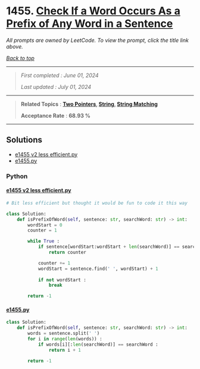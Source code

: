 # 1455. [Check If a Word Occurs As a Prefix of Any Word in a Sentence](<https://leetcode.com/problems/check-if-a-word-occurs-as-a-prefix-of-any-word-in-a-sentence>)

*All prompts are owned by LeetCode. To view the prompt, click the title link above.*

*[Back to top](<../README.md>)*

------

> *First completed : June 01, 2024*
>
> *Last updated : July 01, 2024*

------

> **Related Topics** : **[Two Pointers](<by_topic/Two Pointers.md>), [String](<by_topic/String.md>), [String Matching](<by_topic/String Matching.md>)**
>
> **Acceptance Rate** : **68.93 %**

------

## Solutions

- [e1455 v2 less efficient.py](<../my-submissions/e1455 v2 less efficient.py>)
- [e1455.py](<../my-submissions/e1455.py>)
### Python
#### [e1455 v2 less efficient.py](<../my-submissions/e1455 v2 less efficient.py>)
```Python
# Bit less efficient but thought it would be fun to code it this way

class Solution:
    def isPrefixOfWord(self, sentence: str, searchWord: str) -> int:
        wordStart = 0
        counter = 1

        while True :
            if sentence[wordStart:wordStart + len(searchWord)] == searchWord :
                return counter

            counter += 1
            wordStart = sentence.find(' ', wordStart) + 1
            
            if not wordStart :
                break

        return -1
```

#### [e1455.py](<../my-submissions/e1455.py>)
```Python
class Solution:
    def isPrefixOfWord(self, sentence: str, searchWord: str) -> int:
        words = sentence.split(' ')
        for i in range(len(words)) :
            if words[i][:len(searchWord)] == searchWord :
                return i + 1

        return -1
```

